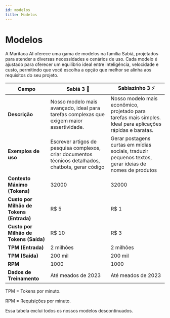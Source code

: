 ```yaml
---
id: modelos
title: Modelos
---
```


# Modelos
A Maritaca AI oferece uma gama de modelos na família Sabiá, projetados para atender a diversas necessidades e cenários de uso. Cada modelo é ajustado para oferecer um equilíbrio ideal entre inteligência, velocidade e custo, permitindo que você escolha a opção que melhor se alinha aos requisitos do seu projeto.

| **Campo**                            | **Sabiá 3** 🥇                                                                                       | **Sabiazinho 3** ⚡                                                                                      |
|--------------------------------------|-----------------------------------------------------------------------------------------------------|---------------------------------------------------------------------------------------------------------|
| **Descrição**                        | Nosso modelo mais avançado, ideal para tarefas complexas que exigem maior assertividade.            | Nosso modelo mais econômico, projetado para tarefas mais simples. Ideal para aplicações rápidas e baratas. |
| **Exemplos de uso**                  | Escrever artigos de pesquisa complexos, criar documentos técnicos detalhados, chatbots, gerar código | Gerar postagens curtas em mídias sociais, traduzir pequenos textos, gerar ideias de nomes de produtos     |
| **Contexto Máximo (Tokens)**         | 32000                                                                                              | 32000                                                                                                    |
| **Custo por Milhão de Tokens (Entrada)** | R$ 5                                                                                              | R$ 1                                                                                                      |
| **Custo por Milhão de Tokens (Saída)**   | R$ 10                                                                                             | R$ 3                                                                                                      |
| **TPM (Entrada)**                    | 2 milhões                                                                                           | 2 milhões                                                                                                  |
| **TPM (Saída)**                      | 200 mil                                                                                            | 200 mil                                                                                                   |
| **RPM**                              | 1000                                                                                               | 1000                                                                                                      |
| **Dados de Treinamento**             | Até meados de 2023                                                                                 | Até meados de 2023                                                                                        |



TPM = Tokens por minuto.

RPM = Requisições por minuto.

Essa tabela exclui todos os nossos modelos descontinuados.

